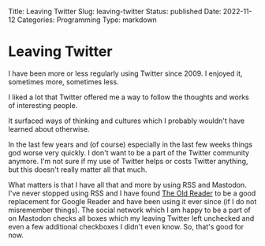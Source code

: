 Title: Leaving Twitter
Slug: leaving-twitter
Status: published
Date: 2022-11-12
Categories: Programming
Type: markdown

# Leaving Twitter

I have been more or less regularly using Twitter since 2009. I enjoyed it, sometimes more, sometimes less.

I liked a lot that Twitter offered me a way to follow the thoughts and works of interesting people.

It surfaced ways of thinking and cultures which I probably wouldn't have learned about otherwise.

In the last few years and (of course) especially in the last few weeks things god worse very quickly. I don't want to be a part of the Twitter community anymore. I'm not sure if my use of Twitter helps or costs Twitter anything, but this doesn't really matter all that much.

What matters is that I have all that and more by using RSS and Mastodon. I've never stopped using RSS and I have found [The Old Reader](https://theoldreader.com/) to be a good replacement for Google Reader and have been using it ever since (if I do not misremember things). The social network which I am happy to be a part of on Mastodon checks all boxes which my leaving Twitter left unchecked and even a few additional checkboxes I didn't even know. So, that's good for now.
